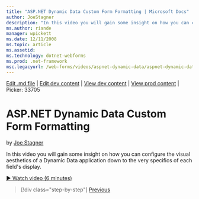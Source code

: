 ```yaml
---
title: "ASP.NET Dynamic Data Custom Form Formatting | Microsoft Docs"
author: JoeStagner
description: "In this video you will gain some insight on how you can configure the visual aesthetics of a Dynamic Data application down to the very specifics of each fiel..."
ms.author: riande
manager: wpickett
ms.date: 12/11/2008
ms.topic: article
ms.assetid: 
ms.technology: dotnet-webforms
ms.prod: .net-framework
msc.legacyurl: /web-forms/videos/aspnet-dynamic-data/aspnet-dynamic-data-custom-form-formatting
---
```

[Edit .md file](C:\Projects\msc\dev\Msc.Www\Web.ASP\App_Data\github\web-forms\videos\aspnet-dynamic-data\aspnet-dynamic-data-custom-form-formatting.md) | [Edit dev content](http://www.aspdev.net/umbraco#/content/content/edit/26682) | [View dev content](http://docs.aspdev.net/tutorials/web-forms/videos/aspnet-dynamic-data/aspnet-dynamic-data-custom-form-formatting.html) | [View prod content](http://www.asp.net/web-forms/videos/aspnet-dynamic-data/aspnet-dynamic-data-custom-form-formatting) | Picker: 33705

ASP.NET Dynamic Data Custom Form Formatting
====================
by [Joe Stagner](https://github.com/JoeStagner)

In this video you will gain some insight on how you can configure the visual aesthetics of a Dynamic Data application down to the very specifics of each field's display.

[&#9654; Watch video (6 minutes)](https://channel9.msdn.com/Blogs/ASP-NET-Site-Videos/aspnet-dynamic-data-custom-form-formatting)

>[!div class="step-by-step"] [Previous](how-to-create-table-specific-custom-forms-in-an-aspnet-dynamic-data-application.md)